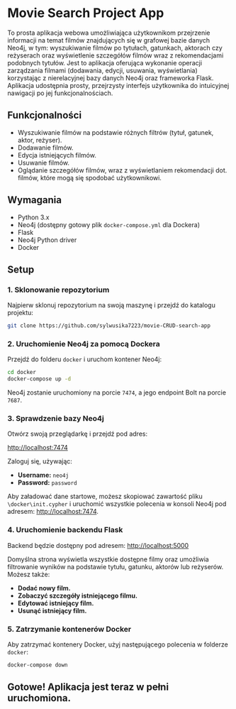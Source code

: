 # Movie Search Project App

To prosta aplikacja webowa umożliwiająca użytkownikom przejrzenie informacji na temat filmów znajdujących się w grafowej bazie danych Neo4j, w tym: wyszukiwanie filmów po tytułach, gatunkach, aktorach czy reżyserach oraz wyświetlenie szczegółów filmów wraz z rekomendacjami podobnych tytułów. Jest to aplikacja oferująca wykonanie operacji zarządzania filmami (dodawania, edycji, usuwania, wyświetlania) korzystając z nierelacyjnej bazy danych Neo4j oraz frameworka Flask.
Aplikacja udostępnia prosty, przejrzysty interfejs użytkownika do intuicyjnej nawigacji po jej funkcjonalnościach.

## Funkcjonalności
- Wyszukiwanie filmów na podstawie różnych filtrów (tytuł, gatunek, aktor, reżyser).
- Dodawanie filmów.
- Edycja istniejących filmów.
- Usuwanie filmów.
- Oglądanie szczegółów filmów, wraz z wyświetlaniem rekomendacji dot. filmów, które mogą się spodobać użytkownikowi.

## Wymagania
- Python 3.x
- Neo4j (dostępny gotowy plik `docker-compose.yml` dla Dockera)
- Flask
- Neo4j Python driver
- Docker

## Setup

### 1. Sklonowanie repozytorium
Najpierw sklonuj repozytorium na swoją maszynę i przejdź do katalogu projektu:

```bash
git clone https://github.com/sylwusika7223/movie-CRUD-search-app
```

### 2. Uruchomienie Neo4j za pomocą Dockera
Przejdź do folderu `docker` i uruchom kontener Neo4j:

```bash
cd docker
docker-compose up -d
```

Neo4j zostanie uruchomiony na porcie `7474`, a jego endpoint Bolt na porcie `7687`.

### 3. Sprawdzenie bazy Neo4j
Otwórz swoją przeglądarkę i przejdź pod adres:

[http://localhost:7474](http://localhost:7474)

Zaloguj się, używając:
- **Username:** `neo4j`
- **Password:** `password`

Aby załadować dane startowe, możesz skopiować zawartość pliku `\docker\init.cypher` i uruchomić wszystkie polecenia w konsoli Neo4j pod adresem: [http://localhost:7474](http://localhost:7474).

### 4. Uruchomienie backendu Flask
Backend będzie dostępny pod adresem: [http://localhost:5000](http://localhost:5000)

Domyślna strona wyświetla wszystkie dostępne filmy oraz umożliwia filtrowanie wyników na podstawie tytułu, gatunku, aktorów lub reżyserów. Możesz także:
- **Dodać nowy film.**
- **Zobaczyć szczegóły istniejącego filmu.**
- **Edytować istniejący film.**
- **Usunąć istniejący film.**

### 5. Zatrzymanie kontenerów Docker
Aby zatrzymać kontenery Docker, użyj następującego polecenia w folderze `docker`:

```bash
docker-compose down
```

Gotowe! Aplikacja jest teraz w pełni uruchomiona.
---
